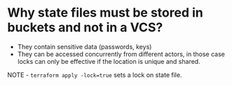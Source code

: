 # Why state files must be stored in buckets and not in a VCS?
- They contain sensitive data (passwords, keys)
- They can be accessed concurrently from different actors,
    in those case locks can only be effective if the location
    is unique and shared.

NOTE - `terraform apply -lock=true` sets a lock on state file.

